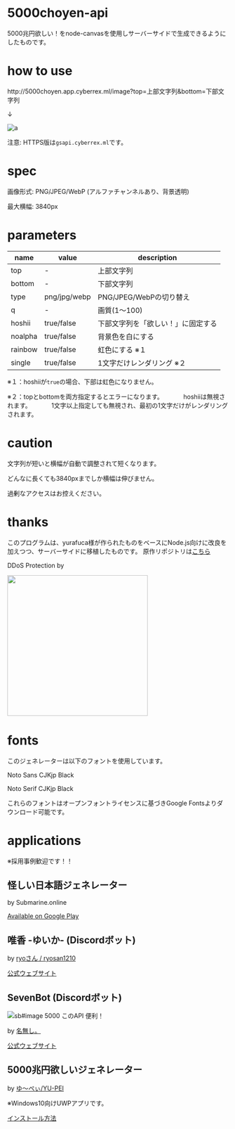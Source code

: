 ﻿# 5000choyen-api
5000兆円欲しい！をnode-canvasを使用しサーバーサイドで生成できるようにしたものです。

# how to use

http:\/\/5000choyen.app.cyberrex.ml/image?top=上部文字列&bottom=下部文字列

↓

![a](http://5000choyen.app.cyberrex.ml/image?top=上部文字列&bottom=下部文字列)

注意: HTTPS版は`gsapi.cyberrex.ml`です。

# spec
画像形式: PNG/JPEG/WebP (アルファチャンネルあり、背景透明)

最大横幅: 3840px

# parameters

|name|value|description|
|----|----|----|
|top|-|上部文字列|
|bottom|-|下部文字列|
|type|png/jpg/webp|PNG/JPEG/WebPの切り替え|
|q|-|画質(1～100)|
|hoshii|true/false|下部文字列を「欲しい！」に固定する|
|noalpha|true/false|背景色を白にする|
|rainbow|true/false|虹色にする ※１|
|single|true/false|1文字だけレンダリング ※２|

※１：hoshiiが`true`の場合、下部は虹色になりません。

※２：topとbottomを両方指定するとエラーになります。
　　　hoshiiは無視されます。
　　　1文字以上指定しても無視され、最初の1文字だけがレンダリングされます。

# caution

文字列が短いと横幅が自動で調整されて短くなります。

どんなに長くても3840pxまでしか横幅は伸びません。

過剰なアクセスはお控えください。

# thanks
このプログラムは、yurafuca様が作られたものをベースにNode.js向けに改良を加えつつ、サーバーサイドに移植したものです。
原作リポジトリは[こちら](https://github.com/yurafuca/5000choyen)


DDoS Protection by

<img src="https://cyberrex.rsvr.jp/cf-logo-v-rgb.png" width="320">

# fonts
このジェネレーターは以下のフォントを使用しています。

Noto Sans CJKjp Black

Noto Serif CJKjp Black

これらのフォントはオープンフォントライセンスに基づきGoogle Fontsよりダウンロード可能です。

# applications
※採用事例歓迎です！！

## 怪しい日本語ジェネレーター
by Submarine.online

[Available on Google Play](https://play.google.com/store/apps/details?id=com.shenyusoftware.correctjp)

## 唯香 -ゆいか- (Discordボット)
by [ryoさん / ryosan1210](https://twitter.com/ryosan1210_0625)

[公式ウェブサイト](https://yuika.ryosan1210.net/)

## SevenBot (Discordボット)
![`sb#image 5000 このAPI 便利！`](https://imgur.com/ht4mxep.png)

by [名無し。](https://twitter.com/MNoNamer)

[公式ウェブサイト](https://sevenbot.jp/)

## 5000兆円欲しいジェネレーター
by [ゆ～ぺぃ/YU-PEI](https://twitter.com/nerrog_blog)

※Windows10向けUWPアプリです。

[インストール方法](https://github.com/nerrog/5000choyen-gen#インストール)
